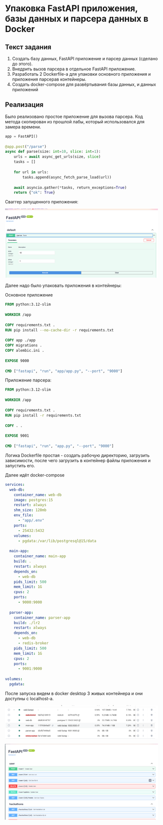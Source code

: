 # Упаковка FastAPI приложения, базы данных и парсера данных в Docker

## Текст задания

1. Создать базу данных, FastAPI приложение и парсер данных (сделано до этого).
2. Внедрить вызов парсера в отдельное FastAPI приложение.
3. Разработать 2 Dockerfile-а для упаковки основного приложения и приложения парсерав контейнеры.
4. Создать docker-compose для развёртывания базы данных, и данных приложений

## Реализация

Было реализовано простое приложение для вызова парсера. Код метода скопирован из прошлой лабы, который использовался для замера времени.

```python
app = FastAPI()

@app.post("/parse")
async def parse(size: int=10, slice: int=1):
    urls = await async_get_urls(size, slice)
    tasks = []

    for url in urls:
        tasks.append(async_fetch_parse_load(url))

    await asyncio.gather(*tasks, return_exceptions=True)
    return {"ok": True}
```

Сваггер запущенного приложения:

![parser-swagger-ui](images/parser-swagger.png)

Далее надо было упаковать приложения в контейнеры:

Основное приложение

```Dockerfile
FROM python:3.12-slim

WORKDIR /app

COPY requirements.txt .
RUN pip install --no-cache-dir -r requirements.txt

COPY app ./app
COPY migrations .
COPY alembic.ini .

EXPOSE 9000

CMD ["fastapi", "run", "app/app.py", "--port", "9000"]
```

Приложение парсера:

```Dockerfile
FROM python:3.12-slim

WORKDIR /app

COPY requirements.txt .
RUN pip install -r requirements.txt

COPY . .

EXPOSE 9001

CMD ["fastapi", "run", "app.py", "--port", "9000"]
```

Логика Dockerfile простая - создать рабочую директорию, загрузить зависимости, после чего загрузить в контейнер файлы приложения и запустить его.

Далее идёт docker-compose

```yaml
services:
  web-db:
    container_name: web-db
    image: postgres:15
    restart: always
    shm_size: 128mb
    env_file:
      - "app/.env"
    ports:
      - 25432:5432
    volumes:
      - pgdata:/var/lib/postgresql@15/data 

  main-app:
    container_name: main-app
    build: .
    restart: always
    depends_on:
      - web-db
    pids_limit: 500
    mem_limit: 1G
    cpus: 2
    ports:
      - 9000:9000

  parser-app:
    container_name: parser-app
    build: ./lr2
    restart: always
    depends_on:
      - web-db
      - redis-broker
    pids_limit: 500
    mem_limit: 1G
    cpus: 2
    ports:
      - 9001:9000

volumes:
  pgdata:
```

После запуска видем в docker desktop 3 живых контейнера и они доступны с localhost-а.

![docker-3-containers](images/docker-desktop-1.png)

![swagger-main-app](images/runtime-container-1.png)
